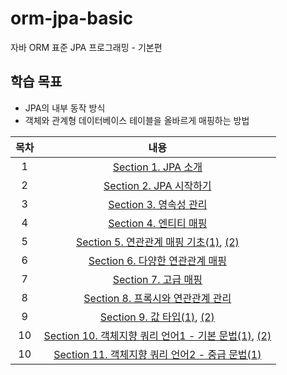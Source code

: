 # orm-jpa-basic
자바 ORM 표준 JPA 프로그래밍 - 기본편

## 학습 목표
- JPA의 내부 동작 방식
- 객체와 관계형 데이터베이스 테이블을 올바르게 매핑하는 방법

| 목차 | 내용 |
|:---:|:---:|
| 1 |  [Section 1. JPA 소개](https://koeyhk.tistory.com/2) |
| 2 | [Section 2. JPA 시작하기](https://koeyhk.tistory.com/3) |
| 3 | [Section 3. 영속성 관리](https://koeyhk.tistory.com/4) |
| 4 | [Section 4. 엔티티 매핑](https://koeyhk.tistory.com/5) |
| 5 | [Section 5. 연관관계 매핑 기초(1)](https://koeyhk.tistory.com/8), [(2)](https://koeyhk.tistory.com/9) |
| 6 | [Section 6. 다양한 연관관계 매핑](https://koeyhk.tistory.com/10) |
| 7 | [Section 7. 고급 매핑](https://koeyhk.tistory.com/11) |
| 8 | [Section 8. 프록시와 연관관계 관리](https://koeyhk.tistory.com/12) |
| 9 | [Section 9. 값 타입(1)](https://koeyhk.tistory.com/13), [(2)](https://koeyhk.tistory.com/14) |
| 10 | [Section 10. 객체지향 쿼리 언어1 - 기본 문법(1)](https://koeyhk.tistory.com/15), [(2)](https://koeyhk.tistory.com/16) |
| 10 | [Section 11. 객체지향 쿼리 언어2 - 중급 문법(1)](https://koeyhk.tistory.com/17) |
